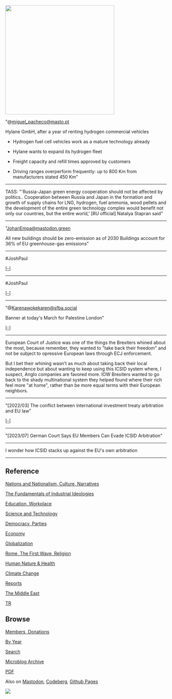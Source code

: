 
<img width='340' src='https://cdn.masto.host/mastopt/cache/preview_cards/images/007/693/280/original/d53d97cb9ac1b3dd.jpg'/> 

"@miguel_pacheco@masto.pt

Hylane GmbH, after a year of renting hydrogen commercial vehicles

- Hydrogen fuel cell vehicles work as a mature technology already

- Hylane wants to expand its hydrogen fleet

- Freight capacity and refill times approved by customers

- Driving ranges overperform frequently: up to 800 Km from manufacturers stated 450 Km"

---

TASS: "'Russia-Japan green energy cooperation should not be affected
by politics.. Cooperation between Russia and Japan in the formation
and growth of supply chains for LNG, hydrogen, fuel ammonia, wood
pellets and the development of the entire green technology complex
would benefit not only our countries, but the entire world,' [RU
official] Natalya Stapran said"

---

"JohanEmpa@mastodon.green

All new buildings should be zero-emission as of 2030 Buildings
account for 36% of EU greenhouse-gas emissions"

---

\#JoshPaul

[[-]](https://youtu.be/o5106v4b05I?t=522)

---

\#JoshPaul

[[-]](https://www.youtube.com/embed/o5106v4b05I?start=192&end=465")

---

"@Karenawokekaren@sfba.social

Banner at today's March for Palestine London"

[[-]](https://files.sfba.social/media_attachments/files/111/551/068/898/804/117/small/6e2b9deb5fc6b96d.jpg)

---

European Court of Justice was one of the things the Brexiters whined
about the most, because remember, they wanted to "take back their
freedom" and not be subject to opressive European laws through ECJ
enforcement.

But I bet their whining wasn't as much about taking back their local
independence but about wanting to keep using this ICSID system where,
I suspect, Anglo companies are favored more. IOW Brexiters wanted to
go back to the shady multinational system they helped found where
their rich feel more "at home", rather than be more equal terms with
their European neighbors.

---

"[2022/03] The conflict between international investment treaty arbitration and EU law"

[[-]](https://www.shoosmiths.com/insights/articles/the-conflict-between-international-investment-treaty-arbitration-and-eu-law)

---

"[2023/07] German Court Says EU Members Can Evade ICSID Arbitration"

---

I wonder how ICSID stacks up against the EU's own arbitration

---

## Reference

[Nations and Nationalism, Culture, Narratives](0119/2013/02/nations-and-nationalism.html)

[The Fundamentals of Industrial Ideologies](0119/2011/04/fundamentals-of-industrial-ideologies.html)

[Education, Workplace](0119/2017/09/education-workplace.html)

[Science and Technology](0119/2018/09/science-technology.html)

[Democracy, Parties](0119/2016/11/democracy.html)

[Economy](2021/01/economy.html)

[Globalization](0119/2018/09/globalization.html)

[Rome, The First Wave, Religion](0119/2017/12/rome.html)

[Human Nature & Health](2020/07/human-nature.html)

[Climate Change](2022/01/climate.html)

[Reports](2021/01/reports.html)

[The Middle East](0119/2019/07/middleeast.html)

[TR](../tr/index.html)

## Browse

[Members, Donations](2022/08/members.html)

[By Year](years.html)

[Search](search.html)

[Microblog Archive](mbl/index.html)

[PDF](https://drive.google.com/uc?export=view&id=1FSi-1MnqXVq_PVTEXzzflwN8-7h92N_R)

Also on 
[Mastodon](https://fosstodon.org/@muratk5n),
[Codeberg](https://muratk5n.codeberg.page/en/),
[Github Pages](https://muratk5n.github.io/thirdwave/en/)

<img src='https://drive.google.com/uc?export=view&id=1zsIeciFSvlr-sWB84Tc0mfZ_NYqn9VQx'/> 


